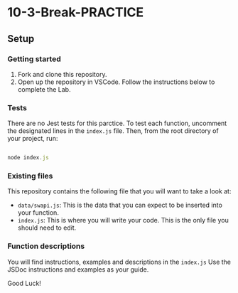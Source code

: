 # 10-3-Break-PRACTICE

## Setup

### Getting started

1.  Fork and clone this repository.
1.  Open up the repository in VSCode. Follow the instructions below to complete the Lab.

### Tests

There are no Jest tests for this parctice.
To test each function, uncomment the designated lines in the `index.js` file.
Then, from the root directory of your project, run:

```js

node index.js

```

### Existing files

This repository contains the following file that you will want to take a look at:

- `data/swapi.js`: This is the data that you can expect to be inserted into your function.
- `index.js`: This is where you will write your code. This is the only file you should need to edit.

### Function descriptions

You will find instructions, examples and descriptions in the `index.js`
Use the JSDoc instructions and examples as your guide.

Good Luck!
